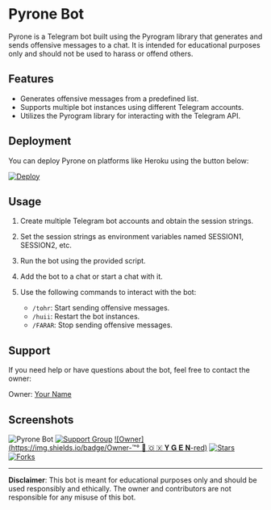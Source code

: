 # Pyrone Bot

Pyrone is a Telegram bot built using the Pyrogram library that generates and sends offensive messages to a chat. It is intended for educational purposes only and should not be used to harass or offend others.

## Features

- Generates offensive messages from a predefined list.
- Supports multiple bot instances using different Telegram accounts.
- Utilizes the Pyrogram library for interacting with the Telegram API.

## Deployment

You can deploy Pyrone on platforms like Heroku using the button below:

[![Deploy](https://www.herokucdn.com/deploy/button.svg)](https://dashboard.heroku.com/new?template=https://github.com/PRADHAN474/OXYPYRON)

## Usage

1. Create multiple Telegram bot accounts and obtain the session strings.
2. Set the session strings as environment variables named SESSION1, SESSION2, etc.
3. Run the bot using the provided script.
4. Add the bot to a chat or start a chat with it.
5. Use the following commands to interact with the bot:

   - `/tohr`: Start sending offensive messages.
   - `/huii`: Restart the bot instances.
   - `/FARAR`: Stop sending offensive messages.

## Support

If you need help or have questions about the bot, feel free to contact the owner:

Owner: [Your Name](https://t.me/PRADHAN474)

## Screenshots

![Pyrone Bot](https://graph.org/file/b0825ba6490d2aa6a6afd.jpg)
[![Support Group](https://img.shields.io/badge/Support-Group-blue)](https://t.me/BWANDARLOK)
[![Owner](https://img.shields.io/badge/Owner-™°‌ 🫧 🇴 🇽 𝐘 𝐆 𝐄 𝐍-red)](https://t.me/PRADHAN474)
[![Stars](https://img.shields.io/github/stars/YourUsername/YourRepository)](https://github.com/PRADHAN474/OXYPYRON)
[![Forks](https://img.shields.io/github/forks/PRADHAN474/OXYPYRON)](https://github.com/PRADHAN474/OXYPYRON)

---

**Disclaimer**: This bot is meant for educational purposes only and should be used responsibly and ethically. The owner and contributors are not responsible for any misuse of this bot.
